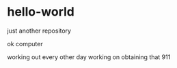 # hello-world
just another repository 

ok computer 

working out every other day 
working on obtaining that 911
